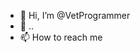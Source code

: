 - 👋 Hi, I’m @VetProgrammer
- 👀 ..
- 📫 How to reach me

<!---
VetProgrammer/VetProgrammer is a ✨ special ✨ repository because its `README.md` (this file) appears on your GitHub profile.
You can click the Preview link to take a look at your changes.
--->
